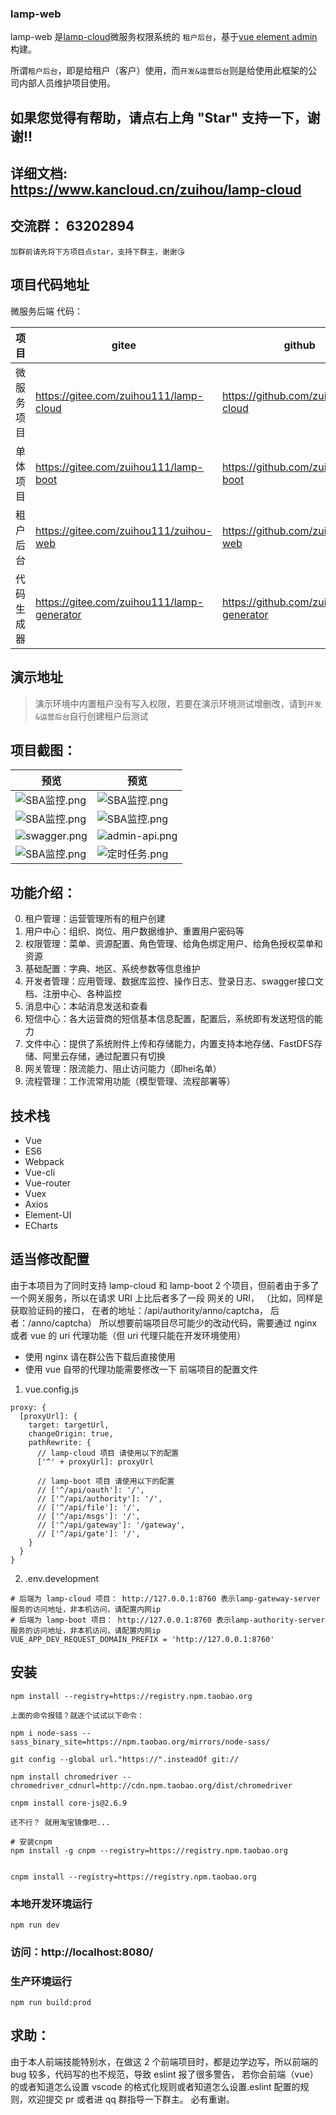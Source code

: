 ### lamp-web

lamp-web 是[lamp-cloud](https://github.com/zuihou/lamp-cloud)微服务权限系统的 `租户后台`，基于[vue element admin](https://panjiachen.github.io/vue-element-admin-site/zh/)构建。

所谓`租户后台`，即是给租户（客户）使用，而`开发&运营后台`则是给使用此框架的公司内部人员维护项目使用。

## 如果您觉得有帮助，请点右上角 "Star" 支持一下，谢谢!!

## 详细文档: https://www.kancloud.cn/zuihou/lamp-cloud

## 交流群： 63202894
    加群前请先将下方项目点star，支持下群主，谢谢😘

## 项目代码地址

微服务后端 代码：

| 项目          | gitee                                          | github                                       |
| ------------- | ---------------------------------------------- | -------------------------------------------- |
| 微服务项目    | https://gitee.com/zuihou111/lamp-cloud | https://github.com/zuihou/lamp-cloud |
| 单体项目      | https://gitee.com/zuihou111/lamp-boot  | https://github.com/zuihou/lamp-boot  |
| 租户后台      | https://gitee.com/zuihou111/zuihou-web | https://github.com/zuihou/lamp-web         |
| 代码生成器    | https://gitee.com/zuihou111/lamp-generator | https://github.com/zuihou/lamp-generator   |

## 演示地址

> 演示环境中内置租户没有写入权限，若要在演示环境测试增删改，请到`开发&运营后台`自行创建租户后测试


## 项目截图：

| 预览                                                   | 预览                                                   |
| ------------------------------------------------------ | ------------------------------------------------------ |
| ![SBA监控.png](image/项目相关/开发%26运营后台预览.png) | ![SBA监控.png](image/项目相关/租户后台预览.png)        |
| ![SBA监控.png](image/监控界面/sba.png)                 | ![SBA监控.png](image/监控界面/zipkin.png)              |
| ![swagger.png](image/项目相关/swagger获取token.jpg)    | ![admin-api.png](image/项目相关/admin-api.png)         |
| ![SBA监控.png](image/1000star.png)                     | ![定时任务.png](image/项目相关/zuihou-jobs-server.png) |

## 功能介绍：
0. 租户管理：运营管理所有的租户创建
1. 用户中心：组织、岗位、用户数据维护、重置用户密码等
2. 权限管理：菜单、资源配置、角色管理、给角色绑定用户、给角色授权菜单和资源
3. 基础配置：字典、地区、系统参数等信息维护
4. 开发者管理：应用管理、数据库监控、操作日志、登录日志、swagger接口文档、注册中心、各种监控
5. 消息中心：本站消息发送和查看
6. 短信中心：各大运营商的短信基本信息配置，配置后，系统即有发送短信的能力
7. 文件中心：提供了系统附件上传和存储能力，内置支持本地存储、FastDFS存储、阿里云存储，通过配置只有切换
8. 网关管理：限流能力、阻止访问能力（即hei名单）
9. 流程管理：工作流常用功能（模型管理、流程部署等）

## 技术栈

- Vue
- ES6
- Webpack
- Vue-cli
- Vue-router
- Vuex
- Axios
- Element-UI
- ECharts


## 适当修改配置

由于本项目为了同时支持 lamp-cloud 和 lamp-boot 2 个项目，但前者由于多了一个网关服务，所以在请求 URI 上比后者多了一段 网关的 URI，
（比如，同样是获取验证码的接口， 在者的地址：/api/authority/anno/captcha， 后者：/anno/captcha）
所以想要前端项目尽可能少的改动代码，需要通过 nginx 或者 vue 的 uri 代理功能（但 uri 代理只能在开发环境使用）

- 使用 nginx 请在群公告下载后直接使用
- 使用 vue 自带的代理功能需要修改一下 前端项目的配置文件

1. vue.config.js

```
proxy: {
  [proxyUrl]: {
    target: targetUrl,
    changeOrigin: true,
    pathRewrite: {
      // lamp-cloud 项目 请使用以下的配置
      ['^' + proxyUrl]: proxyUrl

      // lamp-boot 项目 请使用以下的配置
      // ['^/api/oauth']: '/',
      // ['^/api/authority']: '/',
      // ['^/api/file']: '/',
      // ['^/api/msgs']: '/',
      // ['^/api/gateway']: '/gateway',
      // ['^/api/gate']: '/',
    }
  }
}
```

2. .env.development
```
# 后端为 lamp-cloud 项目： http://127.0.0.1:8760 表示lamp-gateway-server服务的访问地址，非本机访问，请配置内网ip
# 后端为 lamp-boot 项目： http://127.0.0.1:8760 表示lamp-authority-server服务的访问地址，非本机访问，请配置内网ip
VUE_APP_DEV_REQUEST_DOMAIN_PREFIX = 'http://127.0.0.1:8760'
```

## 安装

```
npm install --registry=https://registry.npm.taobao.org

上面的命令报错？就逐个试试以下命令：

npm i node-sass --sass_binary_site=https://npm.taobao.org/mirrors/node-sass/

git config --global url."https://".insteadOf git://

npm install chromedriver --chromedriver_cdnurl=http://cdn.npm.taobao.org/dist/chromedriver

cnpm install core-js@2.6.9 

还不行？ 就用淘宝镜像吧...

# 安装cnpm
npm install -g cnpm --registry=https://registry.npm.taobao.org


cnpm install --registry=https://registry.npm.taobao.org
```

### 本地开发环境运行

```
npm run dev
```

### 访问：http://localhost:8080/

### 生产环境运行
```
npm run build:prod
```

## 求助：

由于本人前端技能特别水，在做这 2 个前端项目时，都是边学边写，所以前端的 bug 较多，代码写的也不规范，导致 eslint 报了很多警告，
若你会前端（vue）的或者知道怎么设置 vscode 的格式化规则或者知道怎么设置.eslint 配置的规则，欢迎提交 pr 或者进 qq 群指导一下群主。
必有重谢。

